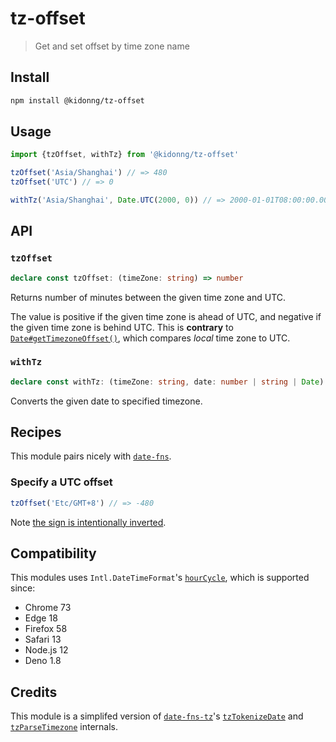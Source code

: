 # tz-offset

> Get and set offset by time zone name

## Install

```sh
npm install @kidonng/tz-offset
```

## Usage

```js
import {tzOffset, withTz} from '@kidonng/tz-offset'

tzOffset('Asia/Shanghai') // => 480
tzOffset('UTC') // => 0

withTz('Asia/Shanghai', Date.UTC(2000, 0)) // => 2000-01-01T08:00:00.000Z
```

## API

### `tzOffset`

```ts
declare const tzOffset: (timeZone: string) => number
```

Returns number of minutes between the given time zone and UTC.

The value is positive if the given time zone is ahead of UTC, and negative if the given time zone is behind UTC. This is **contrary** to [`Date#getTimezoneOffset()`](https://developer.mozilla.org/docs/Web/JavaScript/Reference/Global_Objects/Date/getTimezoneOffset#negative_values_and_positive_values), which compares _local_ time zone to UTC.

### `withTz`

<!-- prettier-ignore -->
```ts
declare const withTz: (timeZone: string, date: number | string | Date) => Date
```

Converts the given date to specified timezone.

## Recipes

This module pairs nicely with [`date-fns`](https://github.com/date-fns/date-fns).

### Specify a UTC offset

```js
tzOffset('Etc/GMT+8') // => -480
```

Note [the sign is intentionally inverted](https://en.wikipedia.org/wiki/Tz_database#Area).

## Compatibility

This modules uses `Intl.DateTimeFormat`'s [`hourCycle`](https://developer.mozilla.org/docs/Web/JavaScript/Reference/Global_Objects/Intl/DateTimeFormat/DateTimeFormat#hourcycle), which is supported since:

- Chrome 73
- Edge 18
- Firefox 58
- Safari 13
- Node.js 12
- Deno 1.8

## Credits

This module is a simplifed version of [`date-fns-tz`](https://github.com/marnusw/date-fns-tz)'s [`tzTokenizeDate`](https://github.com/marnusw/date-fns-tz/blob/0577249fb6c47ad7b6a84826e90d976dac9ab52e/src/_lib/tzTokenizeDate/index.js#L79-L88) and [`tzParseTimezone`](https://github.com/marnusw/date-fns-tz/blob/0577249fb6c47ad7b6a84826e90d976dac9ab52e/src/_lib/tzParseTimezone/index.js#L88-L97) internals.
